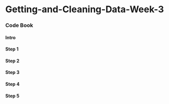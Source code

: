 # Getting-and-Cleaning-Data-Week-3

### Code Book

#### Intro

#### Step 1

#### Step 2

#### Step 3

#### Step 4

#### Step 5
